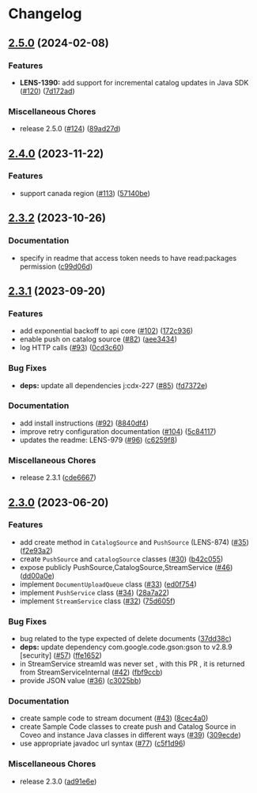 # Changelog

## [2.5.0](https://github.com/coveo/push-api-client.java/compare/v2.4.0...v2.5.0) (2024-02-08)


### Features

* **LENS-1390:** add support for incremental catalog updates in Java SDK ([#120](https://github.com/coveo/push-api-client.java/issues/120)) ([7d172ad](https://github.com/coveo/push-api-client.java/commit/7d172ad02541f939512e17f1b6d2b65afe47f42a))

### Miscellaneous Chores

* release 2.5.0 ([#124](https://github.com/coveo/push-api-client.java/issues/124)) ([89ad27d](https://github.com/coveo/push-api-client.java/commit/89ad27d6a8a94ce7817115b965e29459cbd8e647))

## [2.4.0](https://github.com/coveo/push-api-client.java/compare/v2.3.2...v2.4.0) (2023-11-22)


### Features

* support canada region ([#113](https://github.com/coveo/push-api-client.java/issues/113)) ([57140be](https://github.com/coveo/push-api-client.java/commit/57140be06d76042cf66d110e78469b48158728a5))

## [2.3.2](https://github.com/coveo/push-api-client.java/compare/v2.3.1...v2.3.2) (2023-10-26)


### Documentation

* specify in readme that access token needs to have read:packages permission ([c99d06d](https://github.com/coveo/push-api-client.java/commit/c99d06d9e7d626c74a165df05eaf3aaeed703795))

## [2.3.1](https://github.com/coveo/push-api-client.java/compare/v2.3.0...v2.3.1) (2023-09-20)


### Features

* add exponential backoff to api core ([#102](https://github.com/coveo/push-api-client.java/issues/102)) ([172c936](https://github.com/coveo/push-api-client.java/commit/172c936101a56c6e9757a9e3f818ec38fbfb6cd3))
* enable push on catalog source ([#82](https://github.com/coveo/push-api-client.java/issues/82)) ([aee3434](https://github.com/coveo/push-api-client.java/commit/aee34340e53c179963e8adfe25168071f6f435b4))
* log HTTP calls ([#93](https://github.com/coveo/push-api-client.java/issues/93)) ([0cd3c60](https://github.com/coveo/push-api-client.java/commit/0cd3c60409d06a6b7438e233ec2c869530c4ecf5))


### Bug Fixes

* **deps:** update all dependencies j:cdx-227 ([#85](https://github.com/coveo/push-api-client.java/issues/85)) ([fd7372e](https://github.com/coveo/push-api-client.java/commit/fd7372e692eba59446c3c122c8e2f0c86c6fe319))


### Documentation

* add install instructions ([#92](https://github.com/coveo/push-api-client.java/issues/92)) ([8840df4](https://github.com/coveo/push-api-client.java/commit/8840df44dc6af6c83593c86066d609b78d5e3805))
* improve retry configuration documentation ([#104](https://github.com/coveo/push-api-client.java/issues/104)) ([5c84117](https://github.com/coveo/push-api-client.java/commit/5c8411793ad5eae4f94af6ee55451c1749cffaca))
* updates the readme: LENS-979 ([#96](https://github.com/coveo/push-api-client.java/issues/96)) ([c6259f8](https://github.com/coveo/push-api-client.java/commit/c6259f84dc1d61bb6ee290c95f81ecb6d949805a))


### Miscellaneous Chores

* release 2.3.1 ([cde6667](https://github.com/coveo/push-api-client.java/commit/cde66677d58a87782a2c0125ebf98cd24a7b19fe))

## [2.3.0](https://github.com/coveo/push-api-client.java/compare/v2.2.0...v2.3.0) (2023-06-20)


### Features

* add create method in `CatalogSource` and `PushSource` (LENS-874) ([#35](https://github.com/coveo/push-api-client.java/issues/35)) ([f2e93a2](https://github.com/coveo/push-api-client.java/commit/f2e93a243a9a85f88c755cd8ac1f9389a74dae52))
* create `PushSource` and `catalogSource` classes ([#30](https://github.com/coveo/push-api-client.java/issues/30)) ([b42c055](https://github.com/coveo/push-api-client.java/commit/b42c055cc3527e705f446a64e6fbf926c7f12eb0))
* expose publicly PushSource,CatalogSource,StreamService ([#46](https://github.com/coveo/push-api-client.java/issues/46)) ([dd00a0e](https://github.com/coveo/push-api-client.java/commit/dd00a0ef8f2df82ceb6e09eeb0f69671d9c99d5d))
* implement `DocumentUploadQueue` class ([#33](https://github.com/coveo/push-api-client.java/issues/33)) ([ed0f754](https://github.com/coveo/push-api-client.java/commit/ed0f754b5cf16527a92070bab8a58cdfa8287dfe))
* implement `PushService` class ([#34](https://github.com/coveo/push-api-client.java/issues/34)) ([28a7a22](https://github.com/coveo/push-api-client.java/commit/28a7a220e0fe48df52d542f585e553014ef4e271))
* implement `StreamService` class ([#32](https://github.com/coveo/push-api-client.java/issues/32)) ([75d605f](https://github.com/coveo/push-api-client.java/commit/75d605f2d88d02e9ff3e045f1cc56356c1a2bc46))


### Bug Fixes

* bug related to the type expected of delete documents ([37dd38c](https://github.com/coveo/push-api-client.java/commit/37dd38c12797f4dea4d1a2d088e264942f25c23f))
* **deps:** update dependency com.google.code.gson:gson to v2.8.9 [security] ([#57](https://github.com/coveo/push-api-client.java/issues/57)) ([ffe1652](https://github.com/coveo/push-api-client.java/commit/ffe1652d60601f028eac0e43f2b7a51c483bd979))
* in StreamService streamId was never set , with this PR , it is returned from StreamServiceInternal ([#42](https://github.com/coveo/push-api-client.java/issues/42)) ([fbf9ccb](https://github.com/coveo/push-api-client.java/commit/fbf9ccbb23a132a6f13fa35c0eb456ec6636f79b))
* provide JSON value ([#36](https://github.com/coveo/push-api-client.java/issues/36)) ([c3025bb](https://github.com/coveo/push-api-client.java/commit/c3025bbe96933902bb31b181734a60bcea1420f5))


### Documentation

* create sample code  to stream document ([#43](https://github.com/coveo/push-api-client.java/issues/43)) ([8cec4a0](https://github.com/coveo/push-api-client.java/commit/8cec4a095b090ae13a7ad66dd1fa79bd45770b8f))
* create Sample Code classes to create push and Catalog Source in Coveo and instance Java classes in different ways  ([#39](https://github.com/coveo/push-api-client.java/issues/39)) ([309ecde](https://github.com/coveo/push-api-client.java/commit/309ecdeec270d85e001ec4a1414cc4733f5032c3))
* use appropriate javadoc url syntax ([#77](https://github.com/coveo/push-api-client.java/issues/77)) ([c5f1d96](https://github.com/coveo/push-api-client.java/commit/c5f1d966e7bd757459a1a1de14c25ec7650de086))


### Miscellaneous Chores

* release 2.3.0 ([ad91e6e](https://github.com/coveo/push-api-client.java/commit/ad91e6eb12d329d50549c3cc5f219819d8f0d66b))
